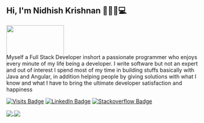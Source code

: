 ## Hi, I'm Nidhish Krishnan 🎩👋🏼💻

<div style="-webkit-column-count: 2; -moz-column-count: 2; column-count: 2; -webkit-column-rule: 1px dotted #e0e0e0; -moz-column-rule: 1px dotted #e0e0e0; column-rule: 1px dotted #e0e0e0;">
   <img align="left" width="150" height="150" src="https://user-images.githubusercontent.com/6831336/88899921-f650e480-d24e-11ea-8014-0378a11959a2.jpg">
    </div>
    <div style="display: inline-block;">
        Myself a Full Stack Developer inshort a passionate programmer who enjoys every minute of my life being a developer. 
I write software but not an expert and out of interest I spend most of my time in building stuffs basically with Java and Angular, in addition helping people by giving solutions with what 
I know and what I have to bring the ultimate developer satisfaction and happiness
    </div>
</div>


[![Visits Badge](https://badges.pufler.dev/visits/nidhishkrishnan/nidhishkrishnan)](https://github.com/nidhishkrishnan/nidhishkrishnan)
[![LinkedIn Badge](http://img.shields.io/badge/-Nidhish%20Krishnan-blue?style=flat&logo=Linkedin&logoColor=white&link=https://www.linkedin.com/in/nidhishkrishnan/)](https://www.linkedin.com/in/nidhishkrishnan)
[![Stackoverflow Badge](https://img.shields.io/badge/-Nidhish%20Krishnan-gray?style=flat&logo=stackoverflow&logoColor=orange&link=https://stackoverflow.com/users/1575570/nidhish-krishnan)](https://stackoverflow.com/users/1575570/nidhish-krishnan)

<a href="https://github.com/nidhishkrishnan">
  <img align="center" src="https://github-readme-stats.vercel.app/api?username=nidhishkrishnan&show_icons=true&count_private=true" />
</a>

<a href="https://github.com/nidhishkrishnan">
  <img align="center" src="https://github-readme-stats.vercel.app/api/top-langs/?username=nidhishkrishnan" />
</a>
